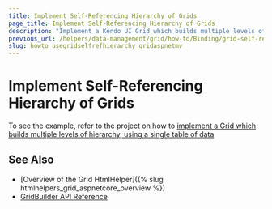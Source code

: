 ```yaml
---
title: Implement Self-Referencing Hierarchy of Grids
page_title: Implement Self-Referencing Hierarchy of Grids
description: "Implement a Kendo UI Grid which builds multiple levels of hierarchy by using a single table of data."
previous_url: /helpers/data-management/grid/how-to/Binding/grid-self-referencing-hierarchy
slug: howto_usegridselfrefhierarchy_gridaspnetmv
---
```


# Implement Self-Referencing Hierarchy of Grids

To see the example, refer to the project on how to [implement a Grid which builds multiple levels of hierarchy, using a single table of data](https://github.com/telerik/ui-for-aspnet-mvc-examples/tree/master/grid/grid-self-referencing-hierarchy)

## See Also

* [Overview of the Grid HtmlHelper]({% slug htmlhelpers_grid_aspnetcore_overview %})
* [GridBuilder API Reference](http://docs.telerik.com/aspnet-mvc/api/Kendo.Mvc.UI.Fluent/GridBuilder)
